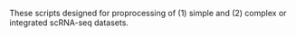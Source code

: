 These scripts designed for proprocessing of (1) simple and (2) complex or integrated scRNA-seq datasets.

